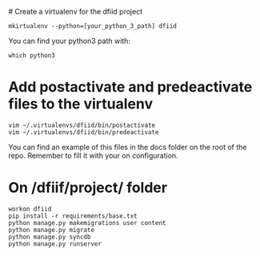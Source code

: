 # Create a virtualenv for the dfiid project

```
mkirtualenv --python=[your_python_3_path] dfiid
```

You can find your python3 path with:

```
which python3
```


# Add postactivate and predeactivate files to the virtualenv 

```
vim ~/.virtualenvs/dfiid/bin/postactivate
vim ~/.virtualenvs/dfiid/bin/predeactivate
```

You can find an example of this files in the docs folder on the root of the repo.
Remember to fill it with your on configuration.


# On /dfiif/project/ folder

```
workon dfiid
pip install -r requirements/base.txt
python manage.py makemigrations user content
python manage.py migrate
python manage.py syncdb
python manage.py runserver
```